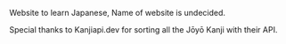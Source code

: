 Website to learn Japanese, Name of website is undecided.

Special thanks to Kanjiapi.dev for sorting all the Jōyō Kanji with their API.

<!-- todo Landing page, not sure what goes there yet. -->
<!-- todo set up clerk to add log in functionality -->
<!-- todo set up superbase -->
<!-- todo Insert new users into the database -->

<!-- todo  Practice page of website: -->
<!-- todo Create component of a div that will go in the grid, contains name of category as well as the link to a dynamic page which retrieves data from the database which contains questions and answers for the catagory the user has selected -->
<!--  -->

<!-- todo Create a page to allow users to make and view their 'Word Bank' where they can store a word, it's meaning(s) as well as an example sentence of the word used in context (Mainly be used to store new words found when reading, and the sentence they found the word in may be used as the example sentence) -->
<!-- todo Have a feature where users can test their knowledge of words in their word bank -->
<!-- todo allow users to traffic light code words or individual kanjis to let them see visually how well they know a word/kanji, as well as having a metric to filter words for future features that help users learn the words they are less confident in -->
